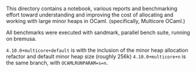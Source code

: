 This directory contains a notebook, various reports and benchmarking effort toward understanding
and improving the cost of allocating and working with large minor heaps in OCaml. (specifically, Multicore OCaml.)

All benchmarks were executed with sandmark, parallel bench suite, running on bremusa.

`4.10.0+multicore+default` is with the inclusion of the minor heap allocation refactor and default minor heap size (roughly 256k)
`4.10.0+multicore+n` is the same branch, with `OCAMLRUNPARAM=s=n`.
